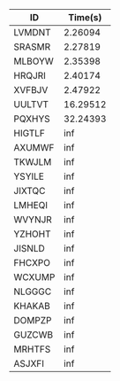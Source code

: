 |ID|Time(s)|
|-|-|
|LVMDNT|2.26094|
|SRASMR|2.27819|
|MLBOYW|2.35398|
|HRQJRI|2.40174|
|XVFBJV|2.47922|
|UULTVT|16.29512|
|PQXHYS|32.24393|
|HIGTLF|inf|
|AXUMWF|inf|
|TKWJLM|inf|
|YSYILE|inf|
|JIXTQC|inf|
|LMHEQI|inf|
|WVYNJR|inf|
|YZHOHT|inf|
|JISNLD|inf|
|FHCXPO|inf|
|WCXUMP|inf|
|NLGGGC|inf|
|KHAKAB|inf|
|DOMPZP|inf|
|GUZCWB|inf|
|MRHTFS|inf|
|ASJXFI|inf|
